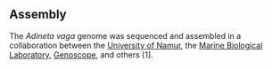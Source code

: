 Assembly
--------

The *Adineta vaga* genome was sequenced and assembled in a collaboration
between the [University of
Namur](https://www.unamur.be/en/sci/sbio/urbe), the [Marine Biological
Laboratory](http://www.mbl.edu/jbpc),
[Genoscope](http://www.genoscope.cns.fr/adineta), and others \[1\].
